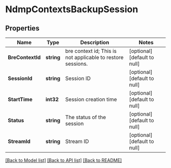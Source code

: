 # NdmpContextsBackupSession

## Properties
Name | Type | Description | Notes
------------ | ------------- | ------------- | -------------
**BreContextId** | **string** | bre context id; This is not applicable to restore sessions. | [optional] [default to null]
**SessionId** | **string** | Session ID | [optional] [default to null]
**StartTime** | **int32** | Session creation time | [optional] [default to null]
**Status** | **string** | The status of the session | [optional] [default to null]
**StreamId** | **string** | Stream ID | [optional] [default to null]

[[Back to Model list]](../README.md#documentation-for-models) [[Back to API list]](../README.md#documentation-for-api-endpoints) [[Back to README]](../README.md)


